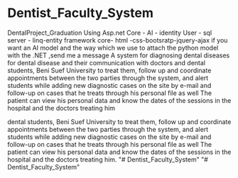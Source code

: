 # Dentist_Faculty_System
DentalProject_Graduation
Using Asp.net Core - AI - identity User - sql server - linq-entity framework core- html -css-bootsratp-jquery-ajax
if you want an AI model and the way which we use to attach the python model with the .NET ,send me a message
A system for diagnosing dental diseases for dental disease and their communication with doctors and dental students, Beni Suef University to treat them, follow up and coordinate appointments between the two parties through the system, and alert students while adding new diagnostic cases on the site by e-mail and follow-up on cases that he treats through his personal file as well The patient can view his personal data and know the dates of the sessions in the hospital and the doctors treating him

dental students, Beni Suef University to treat them, follow up and coordinate appointments between the two parties through the system, and alert students while adding new diagnostic cases on the site by e-mail and follow-up on cases that he treats through his personal file as well The patient can view his personal data and know the dates of the sessions in the hospital and the doctors treating him. "# Dentist_Faculty_System" "# Dentist_Faculty_System"
